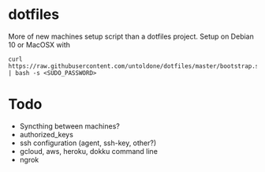 dotfiles
========

More of new machines setup script than a dotfiles project. Setup on Debian 10 or MacOSX with

    curl https://raw.githubusercontent.com/untoldone/dotfiles/master/bootstrap.sh | bash -s <SUDO_PASSWORD>


Todo
====

* Syncthing between machines?
* authorized_keys
* ssh configuration (agent, ssh-key, other?)
* gcloud, aws, heroku, dokku command line
* ngrok